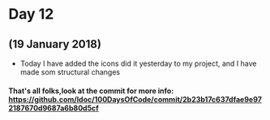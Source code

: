 # Day 12
## (19 January 2018)

* Today I have added the icons did it yesterday to my project, and I have made som structural changes

#### That's all folks,look at the commit for more info: https://github.com/ldoc/100DaysOfCode/commit/2b23b17c637dfae9e972187670d9687a6b80d5cf
